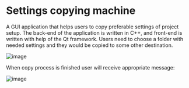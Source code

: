 # Settings copying machine

A GUI application that helps users to copy preferable settings of project setup.
The back-end of the application is written in C++, and front-end is written with help of the Qt framework.
Users need to choose a folder with needed settings and they would be copied to some other destination.

![image](https://user-images.githubusercontent.com/36036315/217287520-bf670b5d-b322-4a78-9ab5-fb1159ba9d2c.png)

When copy process is finished user will receive appropriate message:

![image](https://user-images.githubusercontent.com/36036315/217288191-93e0fb4c-4e4b-4c9f-a84d-6f2f2c967f62.png)
